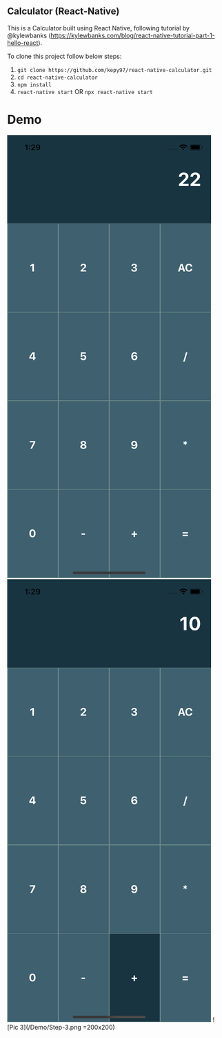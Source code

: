 ## Calculator (React-Native)
This is a Calculator built using React Native, following tutorial by @kylewbanks (https://kylewbanks.com/blog/react-native-tutorial-part-1-hello-react).

To clone this project follow below steps:

1. `git clone https://github.com/kepy97/react-native-calculator.git`
2. `cd react-native-calculator`
3. `npm install`
4. `react-native start` OR `npx react-native start`

# Demo

![Pic 1](/Demo/Step-1.png) ![Pic 2](/Demo/Step-2.png) ![Pic 3](/Demo/Step-3.png =200x200)
